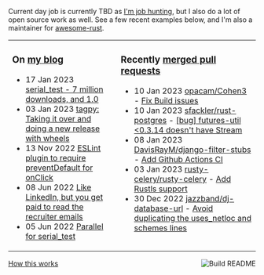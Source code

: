 Current day job is currently TBD as [I'm job hunting](https://tevps.net/cv/), but I also do a lot of open source work as well. See a few recent examples below, and I'm also a maintainer for [awesome-rust](https://github.com/rust-unofficial/awesome-rust).

<table><tr><td valign="top">

### On [my blog](https://tevps.net/blog)
<!-- blog starts -->
* 17 Jan 2023 [serial_test - 7 million downloads, and 1.0](https://tevps.net/blog/2023/01/17/serial_test-7-million-downloads-and-10)
* 03 Jan 2023 [tagpy: Taking it over and doing a new release with wheels](https://tevps.net/blog/2023/01/03/tagpy)
* 13 Nov 2022 [ESLint plugin to require preventDefault for onClick](https://tevps.net/blog/2022/11/13/require-preventdefault-for-onclick)
* 08 Jun 2022 [Like LinkedIn, but you get paid to read the recruiter emails](https://tevps.net/blog/2022/06/08/linkedin-with-payment)
* 05 Jun 2022 [Parallel for serial_test](https://tevps.net/blog/2022/06/05/parallel-serial-test)
<!-- blog ends -->

</td><td valign="top">

### Recently [merged pull requests](https://github.com/search?o=desc&q=is%3Apr+author%3Apalfrey+-user%3Apalfrey+is%3Amerged+is%3Apublic&s=created&type=Issues)

<!-- prs starts -->
* 10 Jan 2023 [opacam/Cohen3](https://github.com/opacam/Cohen3) - [Fix Build issues](https://github.com/opacam/Cohen3/pull/58)
* 10 Jan 2023 [sfackler/rust-postgres](https://github.com/sfackler/rust-postgres) - [[bug] futures-util <0.3.14 doesn't have Stream](https://github.com/sfackler/rust-postgres/pull/982)
* 08 Jan 2023 [DavisRayM/django-filter-stubs](https://github.com/DavisRayM/django-filter-stubs) - [Add Github Actions CI](https://github.com/DavisRayM/django-filter-stubs/pull/14)
* 03 Jan 2023 [rusty-celery/rusty-celery](https://github.com/rusty-celery/rusty-celery) - [Add Rustls support](https://github.com/rusty-celery/rusty-celery/pull/292)
* 30 Dec 2022 [jazzband/dj-database-url](https://github.com/jazzband/dj-database-url) - [Avoid duplicating the uses_netloc and schemes lines](https://github.com/jazzband/dj-database-url/pull/201)
<!-- prs ends -->

</td></tr></table>

<a href="https://github.com/palfrey/palfrey/actions"><img src="https://github.com/palfrey/palfrey/workflows/Build%20README/badge.svg?branch=main" align="right" alt="Build README"></a> <a href="https://tevps.net/blog/2020/7/11/customising-github-profile-pages/">How this works</a>
